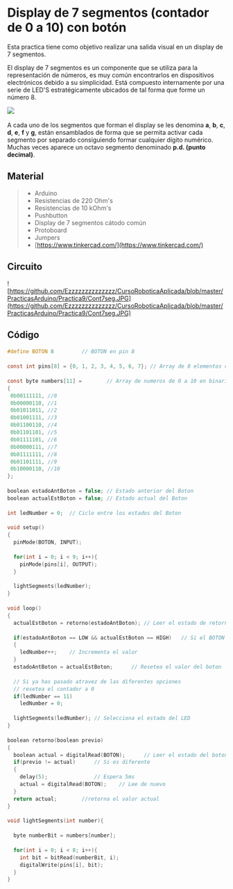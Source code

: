 # Display de 7 segmentos (contador de 0 a 10) con botón

Esta practica tiene como objetivo realizar una salida visual en un display de 7 segmentos. 

El display de 7 segmentos es un componente que se utiliza para la representación de números, es muy común encontrarlos en dispositivos electrónicos debido a su simplicidad. Está compuesto internamente por una serie de LED'S estratégicamente ubicados de tal forma que forme un número 8.

![](https://thumbs.gfycat.com/FaroffGratefulAsianlion-size_restricted.gif)

A cada uno de los segmentos que forman el display se les denomina **a**, **b**, **c**, **d**, **e**, **f** y **g**, están ensamblados de forma que se permita activar cada segmento por separado consiguiendo formar cualquier dígito numérico. Muchas veces aparece un octavo segmento denominado **p.d. (punto decimal)**.

## Material
> - Arduino
> - Resistencias de 220 Ohm's
> - Resistencias de 10 kOhm's
> - Pushbutton
> - Display de 7 segmentos cátodo común
> - Protoboard
> - Jumpers
> - [https://www.tinkercad.com/](https://www.tinkercad.com/)

## Circuito
![https://github.com/Ezzzzzzzzzzzzzz/CursoRoboticaAplicada/blob/master/PracticasArduino/Practica9/Cont7seg.JPG](https://github.com/Ezzzzzzzzzzzzzz/CursoRoboticaAplicada/blob/master/PracticasArduino/Practica9/Cont7seg.JPG)

## Código
```c
#define BOTON 8 		// BOTON en pin 8 

const int pins[8] = {0, 1, 2, 3, 4, 5, 6, 7}; // Array de 8 elementos conectados

const byte numbers[11] =		// Array de numeros de 0 a 10 en binario
{
 0b00111111, //0 
 0b00000110, //1
 0b01011011, //2
 0b01001111, //3 
 0b01100110, //4
 0b01101101, //5
 0b01111101, //6
 0b00000111, //7
 0b01111111, //8
 0b01101111, //9
 0b10000110, //10 
};

boolean estadoAntBoton = false;	// Estado anterior del Boton  
boolean actualEstBoton = false;	// Estado actual del Boton 

int ledNumber = 0;	// Ciclo entre los estados del Boton

void setup()
{
  pinMode(BOTON, INPUT);
  
  for(int i = 0; i < 9; i++){
    pinMode(pins[i], OUTPUT);
  }
  
  lightSegments(ledNumber);
}

void loop()
{
  actualEstBoton = retorno(estadoAntBoton);	// Leer el estado de retorno 
  
  if(estadoAntBoton == LOW && actualEstBoton == HIGH)	// Si el BOTON es presionado
  {
    ledNumber++;	// Incrementa el valor 
  } 
  estadoAntBoton = actualEstBoton;		// Resetea el valor del boton 
  
  // Si ya has pasado atravez de las diferentes opciones 
  // resetea el contador a 0
  if(ledNumber == 11)
    ledNumber = 0;
  
  lightSegments(ledNumber);	// Selecciona el estado del LED
}

boolean retorno(boolean previo)
{
  boolean actual = digitalRead(BOTON);		// Leer el estado del boton 
  if(previo != actual)		// Si es diferente
  {
 	delay(5);				// Espera 5ms
    actual = digitalRead(BOTON);	// Lee de nuevo
  }
  return actual;		//retorna el valor actual
}

void lightSegments(int number){
 
  byte numberBit = numbers[number];
  
  for(int i = 0; i < 8; i++){
    int bit = bitRead(numberBit, i);
    digitalWrite(pins[i], bit);
  }
}
```

<!--stackedit_data:
eyJoaXN0b3J5IjpbLTY4MDU5NDYxNl19
-->